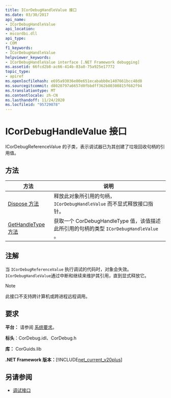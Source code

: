 ```yaml
---
title: ICorDebugHandleValue 接口
ms.date: 03/30/2017
api_name:
- ICorDebugHandleValue
api_location:
- mscordbi.dll
api_type:
- COM
f1_keywords:
- ICorDebugHandleValue
helpviewer_keywords:
- ICorDebugHandleValue interface [.NET Framework debugging]
ms.assetid: 66fcd2b8-ac66-414b-83a8-75a925e17772
topic_type:
- apiref
ms.openlocfilehash: e695a93036e00e651ecababb0e1407661bcc48d8
ms.sourcegitcommit: d8020797a6657d0fbbdff362b80300815f682f94
ms.translationtype: MT
ms.contentlocale: zh-CN
ms.lasthandoff: 11/24/2020
ms.locfileid: "95729078"
---
```

# <a name="icordebughandlevalue-interface"></a>ICorDebugHandleValue 接口

ICorDebugReferenceValue 的子类，表示调试器已为其创建了垃圾回收句柄的引用值。  
  
## <a name="methods"></a>方法  
  
|方法|说明|  
|------------|-----------------|  
|[Dispose 方法](icordebughandlevalue-dispose-method.md)|释放此对象所引用的句柄， `ICorDebugHandleValue` 而不显式释放接口指针。|  
|[GetHandleType 方法](icordebughandlevalue-gethandletype-method.md)|获取一个 CorDebugHandleType 值，该值描述此所引用的句柄的类型 `ICorDebugHandleValue` 。|  
  
## <a name="remarks"></a>注解  

 当 `ICorDebugReferenceValue` 执行调试的代码时，对象会失效。 `ICorDebugHandleValue`通过中断和继续来维护其引用，直到显式释放它。  
  
> [!NOTE]
> 此接口不支持跨计算机或跨进程远程调用。  
  
## <a name="requirements"></a>要求  

 **平台：** 请参阅 [系统要求](../../get-started/system-requirements.md)。  
  
 **标头**：CorDebug.idl、CorDebug.h  
  
 **库：** CorGuids.lib  
  
 **.NET Framework 版本：**[!INCLUDE[net_current_v20plus](../../../../includes/net-current-v20plus-md.md)]  
  
## <a name="see-also"></a>另请参阅

- [调试接口](debugging-interfaces.md)
